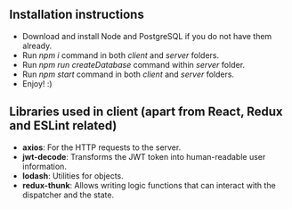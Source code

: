 ## Installation instructions
- Download and install Node and PostgreSQL if you do not have them already.
- Run _npm i_ command in both _client_ and _server_ folders.
- Run _npm run createDatabase_ command within _server_ folder.
- Run _npm start_ command in both _client_ and _server_ folders.
- Enjoy! :)

## Libraries used in client (apart from React, Redux and ESLint related)
- **axios**: For the HTTP requests to the server.
- **jwt-decode**: Transforms the JWT token into human-readable user information.
- **lodash**: Utilities for objects.
- **redux-thunk**: Allows writing logic functions that can interact with the dispatcher and the state.